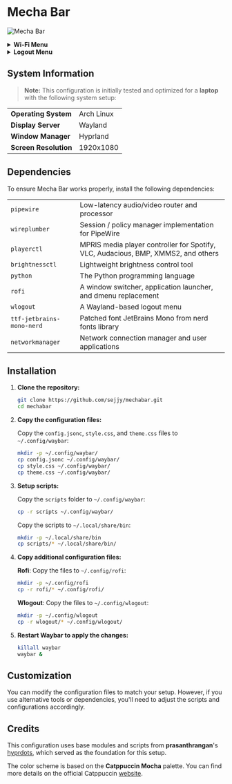# Mecha Bar
![Mecha Bar](/assets/v1.2.0.png)

<details>
    <summary><strong>Wi-Fi Menu</strong></summary>
    <img src="assets/wifimenu.png" alt="Wi-Fi Menu" />
</details>

<details>
    <summary><strong>Logout Menu</strong></summary>
    <table>
        <tr>
            <td><img src="assets/logout1.0.png" alt="Logout Menu 1.0" /></td>
            <td><img src="assets/logout1.1.png" alt="Logout Menu 1.1" /></td>
        </tr>
        <tr>
            <td><img src="assets/logout2.0.png" alt="Logout Menu 2.0" /></td>
            <td><img src="assets/logout2.1.png" alt="Logout Menu 2.1" /></td>
        </tr>
    </table>
</details>

## System Information
> **Note:** This configuration is initially tested and optimized for a **laptop** with the following system setup:

|                               |                   |
|-------------------------------|-------------------|
| **Operating System**          | Arch Linux        |
| **Display Server**            | Wayland           |
| **Window Manager**            | Hyprland          |
| **Screen Resolution**         | 1920x1080         |

## Dependencies
To ensure Mecha Bar works properly, install the following dependencies:

|                               |                                                                                       |
|-------------------------------|---------------------------------------------------------------------------------------|
| `pipewire`                    | Low-latency audio/video router and processor                                          |
| `wireplumber`                 | Session / policy manager implementation for PipeWire                                  |
| `playerctl`                   | MPRIS media player controller for Spotify, VLC, Audacious, BMP, XMMS2, and others     |
| `brightnessctl`               | Lightweight brightness control tool                                                   |
| `python`                      | The Python programming language                                                       |
| `rofi`                        | A window switcher, application launcher, and dmenu replacement                        |
| `wlogout`                     | A Wayland-based logout menu                                                           |
| `ttf-jetbrains-mono-nerd`     | Patched font JetBrains Mono from nerd fonts library                                   |
| `networkmanager`              | Network connection manager and user applications                                      |

## Installation
1. **Clone the repository:**

   ```bash
   git clone https://github.com/sejjy/mechabar.git
   cd mechabar
   ```
   
2. **Copy the configuration files:**
    
    Copy the `config.jsonc`, `style.css`, and `theme.css` files to `~/.config/waybar`:
    ```bash
    mkdir -p ~/.config/waybar/
    cp config.jsonc ~/.config/waybar/
    cp style.css ~/.config/waybar/
    cp theme.css ~/.config/waybar/
    ```

3. **Setup scripts:**
    
    Copy the `scripts` folder to `~/.config/waybar`:
    ```bash
    cp -r scripts ~/.config/waybar/
    ```

    Copy the scripts to `~/.local/share/bin`:
    ```bash
    mkdir -p ~/.local/share/bin
    cp scripts/* ~/.local/share/bin/
    ```

4. **Copy additional configuration files:**

    **Rofi**: Copy the files to `~/.config/rofi`:
    ```bash
    mkdir -p ~/.config/rofi
    cp -r rofi/* ~/.config/rofi/
    ```

    **Wlogout**: Copy the files to `~/.config/wlogout`:
    ```bash
    mkdir -p ~/.config/wlogout
    cp -r wlogout/* ~/.config/wlogout/
    ```

5. **Restart Waybar to apply the changes:**

    ```bash
    killall waybar
    waybar &
    ```

## Customization
You can modify the configuration files to match your setup. However, if you use alternative tools or dependencies, you'll need to adjust the scripts and configurations accordingly.

## Credits
This configuration uses base modules and scripts from **prasanthrangan**'s [hyprdots](https://github.com/prasanthrangan/hyprdots), which served as the foundation for this setup.

The color scheme is based on the **Catppuccin Mocha** palette. You can find more details on the official Catppuccin [website](https://catppuccin.com/palette).
